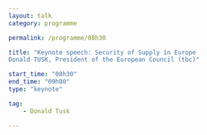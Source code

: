 ```yaml
---
layout: talk
category: programme

permalink: /programme/08h30

title: "Keynote speech: Security of Supply in Europe
Donald TUSK, President of the European Council (tbc)"

start_time: "08h30"
end_time: "09h00"
type: "keynote"

tag: 
    - Donald Tusk

---
```








